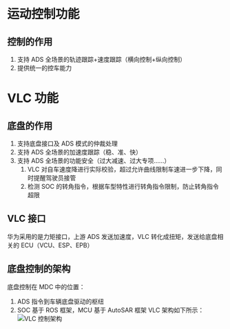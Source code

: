 # 运动控制功能
## 控制的作用
1. 支持 ADS 全场景的轨迹跟踪+速度跟踪（横向控制+纵向控制）
2. 提供统一的控车能力
# VLC 功能
## 底盘的作用
1. 支持底盘接口及 ADS 模式的仲裁处理
2. 支持 ADS 全场景的加速度跟踪（稳、准、快）
3. 支持 ADS 全场景的功能安全（过大减速、过大专项……）
	1. VLC 对自车速度降进行实际校验，超过允许曲线限制车速进一步下降，同时提醒驾驶员接管
	2. 检测 SOC 的转角指令，根据车型特性进行转角指令限制，防止转角指令超限
## VLC 接口
华为采用的是力矩接口，上游 ADS 发送加速度，VLC 转化成扭矩，发送给底盘相关的 ECU（VCU、ESP、EPB）
## 底盘控制的架构
底盘控制在 MDC 中的位置：
1. ADS 指令到车辆底盘驱动的枢纽
2. SOC 基于 ROS 框架，MCU 基于 AutoSAR 框架
VLC 架构如下所示：
![VLC 控制架构](VLC控制架构.png) 
